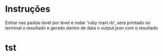 # Instruções
Entrar nas pastas level por level e rodar 'ruby main.rb', sera printado no terminal o resultado e gerado dentro de data o output.json com o resultado
# tst
